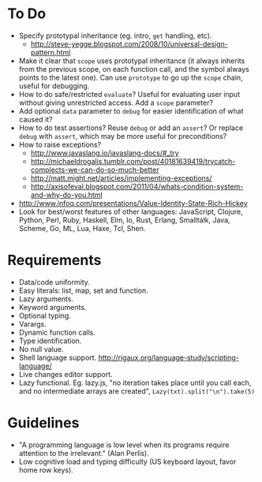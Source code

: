 # To Do #

- Specify prototypal inheritance (eg. intro, `get` handling, etc).
  - http://steve-yegge.blogspot.com/2008/10/universal-design-pattern.html
- Make it clear that `scope` uses prototypal inheritance (it always inherits from the previous scope, on each function call, and the symbol always points to the latest one). Can use `prototype` to go up the `scope` chain, useful for debugging.
- How to do safe/restricted `evaluate`? Useful for evaluating user input without giving unrestricted access. Add a `scope` parameter?
- Add optional `data` parameter to `debug` for easier identification of what caused it?
- How to do test assertions? Reuse `debug` or add an `assert`? Or replace `debug` with `assert`, which may be more useful for preconditions?
- How to raise exceptions?
  - http://www.javaslang.io/javaslang-docs/#_try
  - http://michaeldrogalis.tumblr.com/post/40181639419/trycatch-complects-we-can-do-so-much-better
  - http://matt.might.net/articles/implementing-exceptions/
  - http://axisofeval.blogspot.com/2011/04/whats-condition-system-and-why-do-you.html
- http://www.infoq.com/presentations/Value-Identity-State-Rich-Hickey
- Look for best/worst features of other languages: JavaScript, Clojure, Python, Perl, Ruby, Haskell, Elm, Io, Rust, Erlang, Smalltalk, Java, Scheme, Go, ML, Lua, Haxe, Tcl, Shen.

# Requirements #

- Data/code uniformity.
- Easy literals: list, map, set and function.
- Lazy arguments.
- Keyword arguments.
- Optional typing.
- Varargs.
- Dynamic function calls.
- Type identification.
- No null value.
- Shell language support. http://rigaux.org/language-study/scripting-language/
- Live changes editor support. 
- Lazy functional. Eg. lazy.js, "no iteration takes place until you call each, and no intermediate arrays are created", `Lazy(txt).split("\n").take(5)`

# Guidelines #

- "A programming language is low level when its programs require attention to the irrelevant." (Alan Perlis).
- Low cognitive load and typing difficulty (US keyboard layout, favor home row keys).
